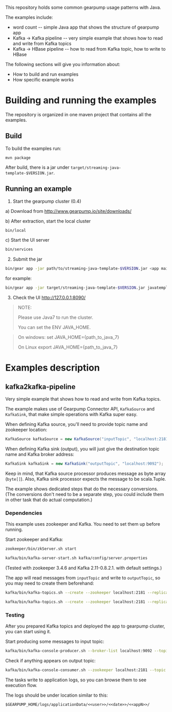 This repository holds some common gearpump usage patterns with Java. 

The examples include:
* word count -- simple Java app that shows the structure of gearpump app
* Kafka -> Kafka pipeline -- very simple example that shows how to read and write from Kafka topics
* Kafka -> HBase pipeline -- how to read from Kafka topic, how to write to HBase

The following sections will give you information about:
* How to build and run examples
* How specific example works

# Building and running the examples

The repository is organized in one maven project that contains all the examples. 
 

## Build

To build the examples run:

`mvn package`

After build, there is a jar under `target/streaming-java-template-$VERSION.jar`.

## Running an example

1. Start the gearpump cluster (0.4)

  a) Download from http://www.gearpump.io/site/downloads/

  b) After extraction, start the local cluster
  ```bash
  bin/local
  ```

  c) Start the UI server
  ```bash
  bin/services
  ```

2. Submit the jar
  ```bash
  bin/gear app -jar path/to/streaming-java-template-$VERSION.jar <app mainclass with package> 
  ```
  
  for example:
  
  ```bash
  bin/gear app -jar target/streaming-java-template-$VERSION.jar javatemplate.WordCount 
  ```
  
  
3. Check the UI
  http://127.0.0.1:8090/  
  



> NOTE:
> 
> Please use Java7 to run the cluster.
> 
> You can set the ENV JAVA_HOME.

> On windows:
> set JAVA_HOME={path_to_java_7}
> 
> On Linux
> export JAVA_HOME={path_to_java_7}

# Examples description

## kafka2kafka-pipeline
Very simple example that shows how to read and write from Kafka topics.

The example makes use of Gearpump Connector API, `KafkaSource` and `KafkaSink`, that make simple operations with Kafka super easy.


When defining Kafka source, you'll need to provide topic name and zookeeper location:
```Java
KafkaSource kafkaSource = new KafkaSource("inputTopic", "localhost:2181");
```

When defining Kafka sink (output), you will just give the destination topic name and Kafka broker address:
```Java
KafkaSink kafkaSink = new KafkaSink("outputTopic", "localhost:9092");
```

Keep in mind, that Kafka source processor produces message as byte array (`byte[]`). 
Also, Kafka sink processor expects the message to be scala.Tuple. 

The example shows dedicated steps that do the necessary conversions. 
(The conversions don't need to be a separate step, you could include them in other task that do actual computation.)  

### Dependencies
This example uses zookeeper and Kafka. You need to set them up before running.

Start zookeeper and Kafka:

```bash
zookeeper/bin/zkServer.sh start

kafka/bin/kafka-server-start.sh kafka/config/server.properties
```

(Tested with zookeeper 3.4.6 and Kafka 2.11-0.8.2.1. with default settings.)

The app will read messages from `inputTopic` and write to `outputTopic`, so you may need to create them beforehand:

```bash
kafka/bin/kafka-topics.sh --create --zookeeper localhost:2181 --replication-factor 1 --partitions 1 --topic inputTopic

kafka/bin/kafka-topics.sh --create --zookeeper localhost:2181 --replication-factor 1 --partitions 1 --topic outputTopic
```

### Testing
After you prepared Kafka topics and deployed the app to gearpump cluster, you can start using it.

Start producing some messages to input topic:

```bash
kafka/bin/kafka-console-producer.sh --broker-list localhost:9092 --topic inputTopic
```


Check if anything appears on output topic:

```bash
kafka/bin/kafka-console-consumer.sh --zookeeper localhost:2181 --topic outputTopic --from-beginning
```

The tasks write to application logs, so you can browse them to see execution flow. 

The logs should be under location similar to this: 
```
$GEARPUMP_HOME/logs/applicationData/<<user>>/<<date>>/<<appN>>/
```
